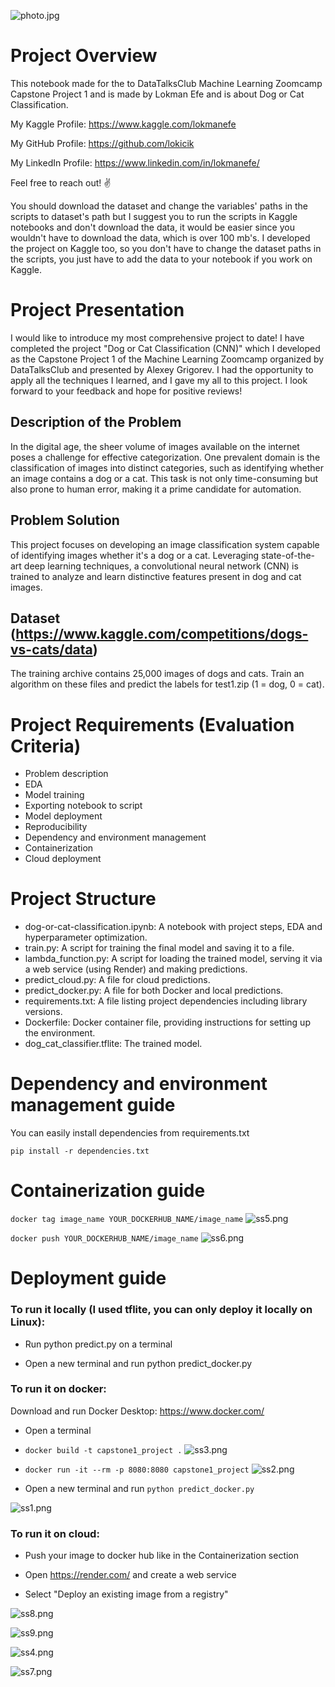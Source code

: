![photo.jpg](photo.jpg)
# Project Overview
This notebook made for the to DataTalksClub Machine Learning Zoomcamp Capstone Project 1 and is made by Lokman Efe and is about Dog or Cat Classification.

My Kaggle Profile: https://www.kaggle.com/lokmanefe

My GitHub Profile: https://github.com/lokicik

My LinkedIn Profile: https://www.linkedin.com/in/lokmanefe/

Feel free to reach out! ✌


You should download the dataset and change the variables' paths in the scripts to dataset's path but I suggest you to run the scripts in Kaggle notebooks and don't download the data, it would be easier since you wouldn't have to download the data, which is over 100 mb's. I developed the project on Kaggle too, so you don't have to change the dataset paths in the scripts, you just have to add the data to your notebook if you work on Kaggle.

# Project Presentation
I would like to introduce my most comprehensive project to date! I have completed the project "Dog or Cat Classification (CNN)" which I developed as the Capstone Project 1 of the Machine Learning Zoomcamp organized by DataTalksClub and presented by Alexey Grigorev. I had the opportunity to apply all the techniques I learned, and I gave my all to this project. I look forward to your feedback and hope for positive reviews!

## Description of the Problem
In the digital age, the sheer volume of images available on the internet poses a challenge 
for effective categorization. One prevalent domain is the classification of images 
into distinct categories, such as identifying whether an image contains a dog or a cat. 
This task is not only time-consuming but also prone to human error, making it a prime 
candidate for automation.

## Problem Solution
This project focuses on developing an image classification 
system capable of identifying images whether it's a dog or a cat.
Leveraging state-of-the-art deep learning techniques, a convolutional neural network (CNN) 
is trained to analyze and learn distinctive features present in dog and cat images.

## Dataset (https://www.kaggle.com/competitions/dogs-vs-cats/data)
The training archive contains 25,000 images of dogs and cats. 
Train an algorithm on these files and predict the labels for test1.zip (1 = dog, 0 = cat).



# Project Requirements (Evaluation Criteria)
* Problem description
* EDA
* Model training
* Exporting notebook to script
* Model deployment
* Reproducibility
* Dependency and environment management
* Containerization
* Cloud deployment

# Project Structure

* dog-or-cat-classification.ipynb: A notebook with project steps, EDA and hyperparameter optimization.
* train.py: A script for training the final model and saving it to a file.
* lambda_function.py: A script for loading the trained model, serving it via a web service (using Render) and making predictions.
* predict_cloud.py: A file for cloud predictions.
* predict_docker.py: A file for both Docker and local predictions.
* requirements.txt: A file listing project dependencies including library versions.
* Dockerfile: Docker container file, providing instructions for setting up the environment.
* dog_cat_classifier.tflite: The trained model.

# Dependency and environment management guide
 You can easily install dependencies from requirements.txt 

`pip install -r dependencies.txt`

# Containerization guide
`docker tag image_name YOUR_DOCKERHUB_NAME/image_name`
![ss5.png](ss%2Fss5.png)


`docker push YOUR_DOCKERHUB_NAME/image_name`
![ss6.png](ss%2Fss6.png)
# Deployment guide

### To run it locally (I used tflite, you can only deploy it locally on Linux):
* Run python predict.py on a terminal

* Open a new terminal and run python predict_docker.py

### To run it on docker:
Download and run Docker Desktop: https://www.docker.com/

* Open a terminal
* `docker build -t capstone1_project .`
![ss3.png](ss%2Fss3.png)

* `docker run -it --rm -p 8080:8080 capstone1_project`
![ss2.png](ss%2Fss2.png)
* Open a new terminal and run `python predict_docker.py`


![ss1.png](ss%2Fss1.png)

### To run it on cloud:
* Push your image to docker hub like in the Containerization section

* Open https://render.com/ and create a web service

* Select "Deploy an existing image from a registry"

![ss8.png](ss%2Fss8.png)

![ss9.png](ss%2Fss9.png)

![ss4.png](ss%2Fss4.png)

![ss7.png](ss%2Fss7.png)
